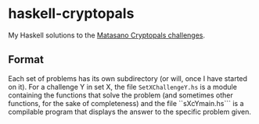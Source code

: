 # haskell-cryptopals
My Haskell solutions to the [Matasano Cryptopals
challenges](https://cryptopals.com/).

## Format

Each set of problems has its own subdirectory (or will, once I have started on
it). For a challenge Y in set X, the file ```SetXChallengeY.hs``` is a module
containing the functions that solve the problem (and sometimes other functions,
for the sake of completeness) and the file ``sXcYmain.hs``` is a compilable
program that displays the answer to the specific problem given.
